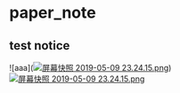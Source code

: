 # paper_note
## test notice
![aaa]([![屏幕快照 2019-05-09 23.24.15.png](https://i.loli.net/2019/05/09/5cd446472d032.png)](https://i.loli.net/2019/05/09/5cd446472d032.png))
[![屏幕快照 2019-05-09 23.24.15.png](https://i.loli.net/2019/05/09/5cd446472d032.png)](https://i.loli.net/2019/05/09/5cd446472d032.png)